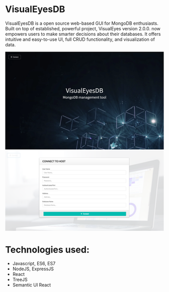 # VisualEyesDB
VisualEyesDB is a open source web-based GUI for MongoDB enthusiasts. Built on top of established, powerful project, VisualEyes
version 2.0.0. now empowers users to make smarter decisions about their databases. It offers intuitive and easy-to-use UI, full CRUD functionality, and visualization of data.

![alt text](VisualEyesDB.png)
![alt text](modal.png)

# Technologies used:
* Javascript, ES6, ES7
* NodeJS, ExpressJS
* React
* TreeJS
* Semantic UI React


